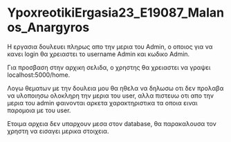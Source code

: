 # YpoxreotikiErgasia23_E19087_Malanos_Anargyros

Η εργασια δουλευει πληρως απο την μερια του Admin, ο οποιος για να κανει login θα χρειαστει το username Admin και κωδικο Admin.

Για προσβαση στην αρχικη σελιδα, ο χρηστης θα χρειαστει να γραψει localhost:5000/home.

Λογω θεματων με την δουλεια μου θα ηθελα να δηλωσω οτι δεν προλαβα να υλοποιησω ολοκληρη την μερια του user, αλλα πιστευω οτι απο την μερια του admin φαινονται αρκετα χαρακτηριστικα τα οποια ειναι παρομοια με του user.

Ετοιμα αρχεια δεν υπαρχουν μεσα στον database, θα παρακαλουσα τον χρηστη να εισαγει μερικα στοιχεια.
